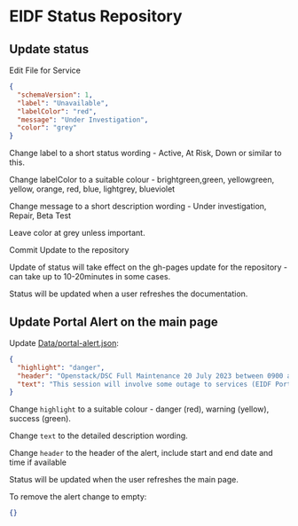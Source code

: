 # EIDF Status Repository

## Update status

Edit File for Service

```json
{
  "schemaVersion": 1,
  "label": "Unavailable",
  "labelColor": "red",
  "message": "Under Investigation",
  "color": "grey"
}
```

Change label to a short status wording - Active, At Risk, Down or similar to this.

Change labelColor to a suitable colour - brightgreen,green, yellowgreen, yellow, orange, red, blue, lightgrey, blueviolet

Change message to a short description wording - Under investigation, Repair, Beta Test

Leave color at grey unless important.

Commit Update to the repository

Update of status will take effect on the gh-pages update for the repository - can take up to 10-20minutes in some cases.

Status will be updated when a user refreshes the documentation.

## Update Portal Alert on the main page

Update [Data/portal-alert.json](Data/portal-alert.json):

```json
{
  "highlight": "danger",
  "header": "Openstack/DSC Full Maintenance 20 July 2023 between 0900 and 1700 BST",
  "text": "This session will involve some outage to services (EIDF Portal, SSH Gateway, Guacamole) as we apply necessary patches and upgrades to the service and underlying infrastructure. We do not envisage that VMs will stop during that time, but they may be inaccessible for the duration."
}
```

Change `highlight` to a suitable colour - danger (red), warning (yellow), success (green).

Change `text` to the detailed description wording.

Change `header` to the header of the alert, include start and end date and time if available

Status will be updated when the user refreshes the main page.

To remove the alert change to empty:
```json
{}
```

